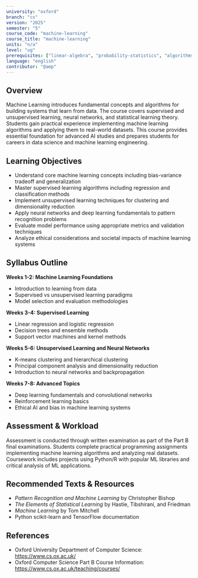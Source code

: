 ```yaml
---
university: "oxford"
branch: "cs"
version: "2025"
semester: "5"
course_code: "machine-learning"
course_title: "machine-learning"
units: "n/a"
level: "ug"
prerequisites: ["linear-algebra", "probability-statistics", "algorithms-data-structures"]
language: "english"
contributor: "@amp"
---
```


## Overview

Machine Learning introduces fundamental concepts and algorithms for building systems that learn from data. The course covers supervised and unsupervised learning, neural networks, and statistical learning theory. Students gain practical experience implementing machine learning algorithms and applying them to real-world datasets. This course provides essential foundation for advanced AI studies and prepares students for careers in data science and machine learning engineering.

## Learning Objectives

- Understand core machine learning concepts including bias-variance tradeoff and generalization
- Master supervised learning algorithms including regression and classification methods
- Implement unsupervised learning techniques for clustering and dimensionality reduction
- Apply neural networks and deep learning fundamentals to pattern recognition problems
- Evaluate model performance using appropriate metrics and validation techniques
- Analyze ethical considerations and societal impacts of machine learning systems

## Syllabus Outline

**Weeks 1-2: Machine Learning Foundations**
- Introduction to learning from data
- Supervised vs unsupervised learning paradigms
- Model selection and evaluation methodologies

**Weeks 3-4: Supervised Learning**
- Linear regression and logistic regression
- Decision trees and ensemble methods
- Support vector machines and kernel methods

**Weeks 5-6: Unsupervised Learning and Neural Networks**
- K-means clustering and hierarchical clustering
- Principal component analysis and dimensionality reduction
- Introduction to neural networks and backpropagation

**Weeks 7-8: Advanced Topics**
- Deep learning fundamentals and convolutional networks
- Reinforcement learning basics
- Ethical AI and bias in machine learning systems

## Assessment & Workload

Assessment is conducted through written examination as part of the Part B final examinations. Students complete practical programming assignments implementing machine learning algorithms and analyzing real datasets. Coursework includes projects using Python/R with popular ML libraries and critical analysis of ML applications.

## Recommended Texts & Resources

- *Pattern Recognition and Machine Learning* by Christopher Bishop
- *The Elements of Statistical Learning* by Hastie, Tibshirani, and Friedman
- *Machine Learning* by Tom Mitchell
- Python scikit-learn and TensorFlow documentation

## References

- Oxford University Department of Computer Science: https://www.cs.ox.ac.uk/
- Oxford Computer Science Part B Course Information: https://www.cs.ox.ac.uk/teaching/courses/
